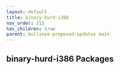 ```yaml
---
layout: default
title: binary-hurd-i386
nav_order: 211
has_children: true
parent: bullseye-proposed-updates main
---
```


## binary-hurd-i386 Packages
